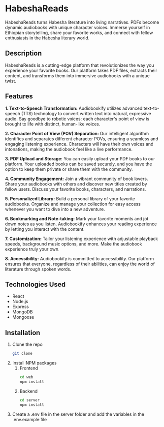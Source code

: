 # HabeshaReads

HabeshaReads turns Habesha literature into living narratives. PDFs become dynamic audiobooks with unique character voices. Immerse yourself in Ethiopian storytelling, share your favorite works, and connect with fellow enthusiasts in the Habesha literary world.

## Description
HabeshaReads is a cutting-edge platform that revolutionizes the way you experience your favorite books. Our platform takes PDF files, extracts their content, and transforms them into immersive audiobooks with a unique twist.

## Features

**1. Text-to-Speech Transformation:** Audiobookify utilizes advanced text-to-speech (TTS) technology to convert written text into natural, expressive audio. Say goodbye to robotic voices; each character's point of view is brought to life with distinct, human-like voices.

**2. Character Point of View (POV) Separation:** Our intelligent algorithm identifies and separates different character POVs, ensuring a seamless and engaging listening experience. Characters will have their own voices and intonations, making the audiobook feel like a live performance.

**3. PDF Upload and Storage:** You can easily upload your PDF books to our platform. Your uploaded books can be saved securely, and you have the option to keep them private or share them with the community.

**4. Community Engagement:** Join a vibrant community of book lovers. Share your audiobooks with others and discover new titles created by fellow users. Discuss your favorite books, characters, and narrations.

**5. Personalized Library:** Build a personal library of your favorite audiobooks. Organize and manage your collection for easy access whenever you want to dive into a new adventure.

**6. Bookmarking and Note-taking:** Mark your favorite moments and jot down notes as you listen. Audiobookify enhances your reading experience by letting you interact with the content.

**7. Customization:** Tailor your listening experience with adjustable playback speeds, background music options, and more. Make the audiobook experience truly your own.

**8. Accessibility:** Audiobookify is committed to accessibility. Our platform ensures that everyone, regardless of their abilities, can enjoy the world of literature through spoken words.

## Technologies Used
- React
- Node.js
- Express
- MongoDB
- Mongoose

## Installation
1. Clone the repo
   ```sh
   git clone
    ```
2. Install NPM packages
    1. Frontend
        ```sh
        cd web
        npm install
        ```
    2. Backend
        ```sh
        cd server
        npm install
        ```
3. Create a .env file in the server folder and add the variables in the .env.example file
